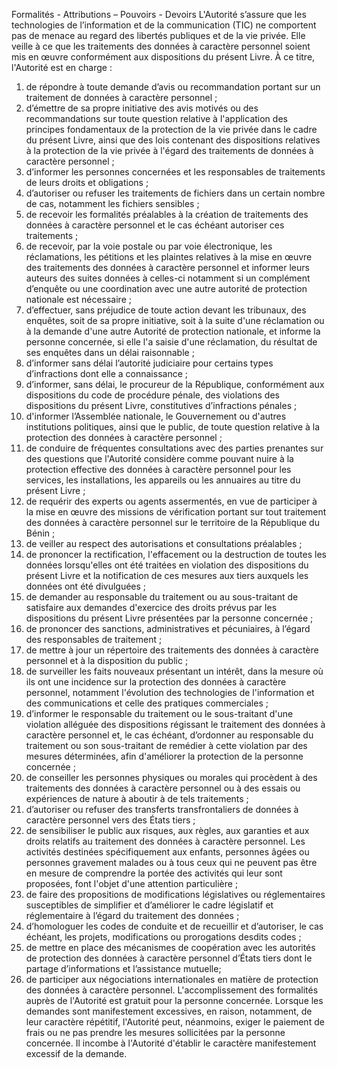 Formalités - Attributions – Pouvoirs - Devoirs
L'Autorité s’assure que les technologies de l’information et de la communication (TIC) ne comportent pas de menace au regard des libertés publiques et de la vie privée. Elle veille à ce que les traitements des données à caractère personnel soient mis en œuvre conformément aux dispositions du présent Livre.
À ce titre, l'Autorité est en charge :
1. de répondre à toute demande d’avis ou recommandation portant sur un traitement de données à caractère personnel ;
1. d’émettre de sa propre initiative des avis motivés ou des recommandations sur toute question relative à l'application des principes fondamentaux de la protection de la vie privée dans le cadre du présent Livre, ainsi que des lois contenant des dispositions relatives à la protection de la vie privée à l'égard des traitements de données à caractère personnel ;
1. d’informer les personnes concernées et les responsables de traitements de leurs droits et obligations ;
1. d’autoriser ou refuser les traitements de fichiers dans un certain nombre de cas, notamment les fichiers sensibles ;
1. de recevoir les formalités préalables à la création de traitements des données à caractère personnel et le cas échéant autoriser ces traitements ;
1. de recevoir, par la voie postale ou par voie électronique, les réclamations, les pétitions et les plaintes relatives à la mise en œuvre des traitements des données à caractère personnel et informer leurs auteurs des suites données à celles-ci notamment si un complément d’enquête ou une coordination avec une autre autorité de protection nationale est nécessaire ;
1. d’effectuer, sans préjudice de toute action devant les tribunaux, des enquêtes, soit de sa propre initiative, soit à la suite d'une réclamation ou à la demande d'une autre Autorité de protection nationale, et informe la personne concernée, si elle l'a saisie d'une réclamation, du résultat de ses enquêtes dans un délai raisonnable ;
1. d’informer sans délai l’autorité judiciaire pour certains types d’infractions dont elle a connaissance ;
1. d’informer, sans délai, le procureur de la République, conformément aux dispositions du code de procédure pénale, des violations des dispositions du présent Livre, constitutives d’infractions pénales ;
1. d'informer l’Assemblée nationale, le Gouvernement ou d'autres institutions politiques, ainsi que le public, de toute question relative à la protection des données à caractère personnel ;
1. de conduire de fréquentes consultations avec des parties prenantes sur des questions que l'Autorité considère comme pouvant nuire à la protection effective des données à caractère personnel pour les services, les installations, les appareils ou les annuaires au titre du présent
Livre ;
1. de requérir des experts ou agents assermentés, en vue de participer à la mise en œuvre des missions de vérification portant sur tout traitement des données à caractère personnel sur le territoire de la République du Bénin ;
1. de veiller au respect des autorisations et consultations préalables ;
1. de prononcer la rectification, l'effacement ou la destruction de toutes les données lorsqu'elles ont été traitées en violation des dispositions du présent Livre et la notification de ces mesures aux tiers auxquels les données ont été divulguées ;
1. de demander au responsable du traitement ou au sous-traitant de satisfaire aux demandes d'exercice des droits prévus par les dispositions du présent Livre présentées par la personne concernée ;
1. de prononcer des sanctions, administratives et pécuniaires, à l’égard des responsables de traitement ;
1. de mettre à jour un répertoire des traitements des données à caractère personnel et à la disposition du public ;
1. de surveiller les faits nouveaux présentant un intérêt, dans la mesure où ils ont une incidence sur la protection des données à caractère personnel, notamment l'évolution des technologies de l'information et des communications et celle des pratiques commerciales ;
1. d’informer le responsable du traitement ou le sous-traitant d'une violation alléguée des dispositions régissant le traitement des données à caractère personnel et, le cas échéant, d’ordonner au responsable du traitement ou son sous-traitant de remédier à cette violation par des mesures déterminées, afin d'améliorer la protection de la personne concernée ;
1. de conseiller les personnes physiques ou morales qui procèdent à des traitements des données à caractère personnel ou à des essais ou expériences de nature à aboutir à de tels traitements ;
1. d’autoriser ou refuser des transferts transfrontaliers de données à caractère personnel vers des États tiers ;
1. de sensibiliser le public aux risques, aux règles, aux garanties et aux droits relatifs au traitement des données à caractère personnel. Les activités destinées spécifiquement aux enfants, personnes âgées ou personnes gravement malades ou à tous ceux qui ne peuvent pas être en mesure de comprendre la portée des activités qui leur sont proposées, font l'objet d'une attention particulière ;
1. de faire des propositions de modifications législatives ou réglementaires susceptibles de simplifier et d’améliorer le cadre législatif et réglementaire à l’égard du traitement des données ;
1. d’homologuer les codes de conduite et de recueillir et d’autoriser, le cas échéant, les projets, modifications ou prorogations desdits codes ;
1. de mettre en place des mécanismes de coopération avec les autorités de protection des données à caractère personnel d’États tiers dont le partage d’informations et l’assistance mutuelle;
1. de participer aux négociations internationales en matière de protection des données à caractère personnel.
L'accomplissement des formalités auprès de l'Autorité est gratuit pour la personne concernée. Lorsque les demandes sont manifestement excessives, en raison, notamment, de leur caractère répétitif, l'Autorité peut, néanmoins, exiger le paiement de frais ou ne pas prendre les mesures sollicitées par la personne concernée. Il incombe à l'Autorité d'établir le caractère manifestement excessif de la demande.